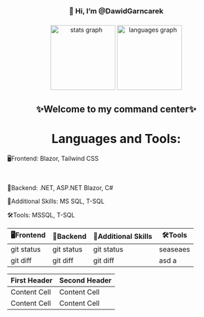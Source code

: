 <h3 align="center">👋 Hi, I’m @DawidGarncarek</h3>

###

<div align="center">
  <img src="https://github-readme-stats.vercel.app/api?username=DawidGarncarek&hide_title=false&hide_rank=false&show_icons=true&include_all_commits=true&count_private=true&disable_animations=false&theme=dracula&locale=en&hide_border=false" height="150" alt="stats graph"  />
  <img src="https://github-readme-stats.vercel.app/api/top-langs?username=DawidGarncarek&locale=en&hide_title=false&layout=compact&card_width=320&langs_count=5&theme=dracula&hide_border=false" height="150" alt="languages graph"  />
</div>

###

<h2 align="center">✨Welcome to my command center✨</h2>

###

<h1 align="center">Languages and Tools:</h1>


  <p align="left"> 🖥Frontend: Blazor, Tailwind CSS‎ </p> ‎ ‎
  <p align="left"> 🧱Backend: .NET, ASP.NET Blazor, C#‎ ‎ </p>
  <p align="left"> 💾Additional Skills: MS SQL, T-SQL</p>
  <p align="left"> 🛠Tools: MSSQL, T-SQL</p>
  
|  🖥Frontend  |   🧱Backend    | 💾Additional Skills | 🛠Tools |
| ------------ | -------------- | ------------- |----------|
| git status   | git status     | git status    | seaseaes |
| git diff     | git diff       | git diff      | asd a |


| First Header  | Second Header |
| ------------- | ------------- |
| Content Cell  | Content Cell  |
| Content Cell  | Content Cell  |


###

